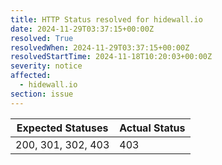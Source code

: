 ```yaml
---
title: HTTP Status resolved for hidewall.io
date: 2024-11-29T03:37:15+00:00Z
resolved: True
resolvedWhen: 2024-11-29T03:37:15+00:00Z
resolvedStartTime: 2024-11-18T10:20:03+00:00Z
severity: notice
affected:
  - hidewall.io
section: issue
---
```


| Expected Statuses | Actual Status  |
|-------------------|----------------|
| 200, 301, 302, 403 | 403 |
